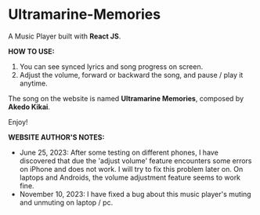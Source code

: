 # Ultramarine-Memories
A Music Player built with **React JS**. 

**HOW TO USE:**
  1. You can see synced lyrics and song progress on screen.
  2. Adjust the volume, forward or backward the song, and pause / play it anytime.

The song on the website is named **Ultramarine Memories**, composed by **Akedo Kikai**.
  
Enjoy!

**WEBSITE AUTHOR'S NOTES:**
  + June 25, 2023:
      After some testing on different phones, I have discovered that due the 'adjust volume' feature encounters some errors on iPhone and does not work. I will try to fix this problem later on.
      On laptops and Androids, the volume adjustment feature seems to work fine.
  + November 10, 2023:
      I have fixed a bug about this music player's muting and unmuting on laptop / pc.
